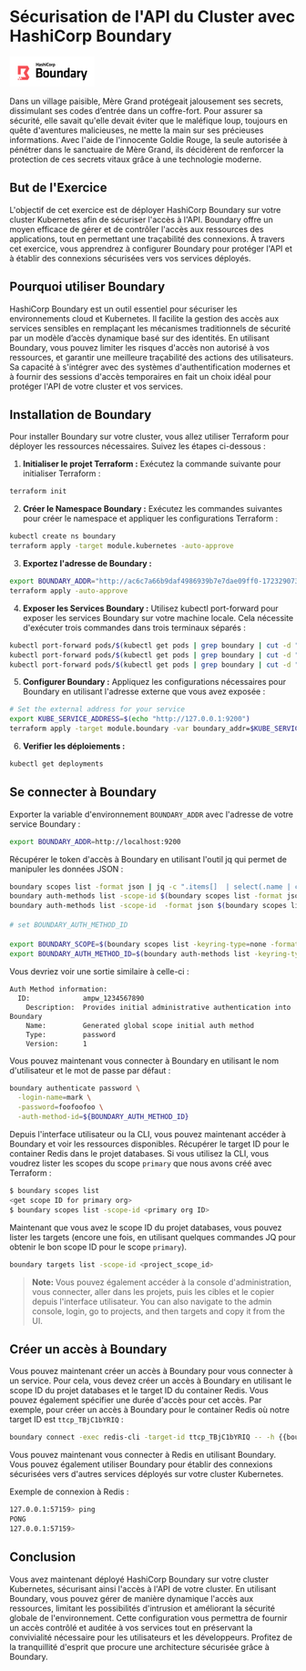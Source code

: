 # Sécurisation de l'API du Cluster avec HashiCorp Boundary

![Boundary](../../images/boundary_logo.png)

Dans un village paisible, Mère Grand protégeait jalousement ses secrets, dissimulant ses codes d’entrée dans un 
coffre-fort. Pour assurer sa sécurité, elle savait qu'elle devait éviter que le maléfique loup, toujours en quête 
d'aventures malicieuses, ne mette la main sur ses précieuses informations. Avec l'aide de l'innocente Goldie Rouge, 
la seule autorisée à pénétrer dans le sanctuaire de Mère Grand, ils décidèrent de renforcer la protection de ces 
secrets vitaux grâce à une technologie moderne.

## But de l'Exercice

L'objectif de cet exercice est de déployer HashiCorp Boundary sur votre cluster Kubernetes afin de sécuriser l'accès à 
l'API. Boundary offre un moyen efficace de gérer et de contrôler l'accès aux ressources des applications, tout en 
permettant une traçabilité des connexions. À travers cet exercice, vous apprendrez à configurer Boundary pour protéger 
l'API et à établir des connexions sécurisées vers vos services déployés.


## Pourquoi utiliser Boundary

HashiCorp Boundary est un outil essentiel pour sécuriser les environnements cloud et Kubernetes. Il facilite la gestion 
des accès aux services sensibles en remplaçant les mécanismes traditionnels de sécurité par un modèle d’accès dynamique 
basé sur des identités. En utilisant Boundary, vous pouvez limiter les risques d'accès non autorisé à vos ressources, 
et garantir une meilleure traçabilité des actions des utilisateurs. Sa capacité à s'intégrer avec des systèmes 
d'authentification modernes et à fournir des sessions d'accès temporaires en fait un choix idéal pour protéger l'API 
de votre cluster et vos services.

## Installation de Boundary

Pour installer Boundary sur votre cluster, vous allez utiliser Terraform pour déployer les ressources nécessaires. 
Suivez les étapes ci-dessous :

1. **Initialiser le projet Terraform :** Exécutez la commande suivante pour initialiser Terraform :

```bash
terraform init
```

2. **Créer le Namespace Boundary :**
Exécutez les commandes suivantes pour créer le namespace et appliquer les configurations Terraform :


```bash
kubectl create ns boundary
terraform apply -target module.kubernetes -auto-approve
```

3. **Exportez l'adresse de Boundary :**
```bash
export BOUNDARY_ADDR="http://ac6c7a66b9daf4986939b7e7dae09ff0-1723290738.eu-west-1.elb.amazonaws.com:9200" 
terraform apply -auto-approve
```

4. **Exposer les Services Boundary :**
Utilisez kubectl port-forward pour exposer les services Boundary sur votre machine locale. Cela nécessite d'exécuter trois commandes dans trois terminaux séparés :

```bash
kubectl port-forward pods/$(kubectl get pods | grep boundary | cut -d " " -f 1) 9200:9200
kubectl port-forward pods/$(kubectl get pods | grep boundary | cut -d " " -f 1) 9201:9201
kubectl port-forward pods/$(kubectl get pods | grep boundary | cut -d " " -f 1) 9202:9202
```

5. **Configurer Boundary :**
Appliquez les configurations nécessaires pour Boundary en utilisant l'adresse externe que vous avez exposée :

```bash
# Set the external address for your service
export KUBE_SERVICE_ADDRESS=$(echo "http://127.0.0.1:9200")
terraform apply -target module.boundary -var boundary_addr=$KUBE_SERVICE_ADDRESS
```

6. **Verifier les déploiements :**
```bash
kubectl get deployments
```

## Se connecter à Boundary

Exporter la variable d'environnement `BOUNDARY_ADDR` avec l'adresse de votre service Boundary :

```bash
export BOUNDARY_ADDR=http://localhost:9200
```

Récupérer le token d'accès à Boundary en utilisant l'outil jq qui permet de manipuler les données JSON :

```bash
boundary scopes list -format json | jq -c ".items[]  | select(.name | contains(\"primary\")) | .[\"id\"]"
boundary auth-methods list -scope-id $(boundary scopes list -format json | jq -c ".items[]  | select(.name | contains(\"primary\")) | .[\"id\"]" | tr -d '"')
boundary auth-methods list -scope-id  -format json $(boundary scopes list -format json | jq -c ".items[]  | select(.name | contains(\"primary\")) | .[\"id\"]" | tr -d '"')

# set BOUNDARY_AUTH_METHOD_ID

export BOUNDARY_SCOPE=$(boundary scopes list -keyring-type=none -format json | jq -c ".items[]  | select(.name | contains(\"primary\")) | .[\"id\"]")
export BOUNDARY_AUTH_METHOD_ID=$(boundary auth-methods list -keyring-type=none -format json -scope-id $(boundary scopes list -keyring-type=none -format json | jq -c ".items[]  | select(.name | contains(\"primary\")) | .[\"id\"]" | tr -d '"') | jq -c ".items[] | .id" |  sed -e 's/^"//' | sed -e 's/"$//' )
```

Vous devriez voir une sortie similaire à celle-ci :

```
Auth Method information:
  ID:             ampw_1234567890
    Description:  Provides initial administrative authentication into Boundary
    Name:         Generated global scope initial auth method
    Type:         password
    Version:      1
```

Vous pouvez maintenant vous connecter à Boundary en utilisant le nom d'utilisateur et le mot de passe par défaut :

```bash
boundary authenticate password \
  -login-name=mark \
  -password=foofoofoo \
  -auth-method-id=${BOUNDARY_AUTH_METHOD_ID}
```

Depuis l'interface utilisateur ou la CLI, vous pouvez maintenant accéder à Boundary et voir les ressources disponibles.
Récupérer le target ID pour le container Redis dans le projet databases. Si vous utilisez la CLI, vous voudrez lister
les scopes du scope `primary` que nous avons créé avec Terraform :  

```bash
$ boundary scopes list
<get scope ID for primary org>
$ boundary scopes list -scope-id <primary org ID>
```

Maintenant que vous avez le scope ID du projet databases, vous pouvez lister les targets (encore une fois, en utilisant
quelques commandes JQ pour obtenir le bon scope ID pour le scope `primary`).

```bash
boundary targets list -scope-id <project_scope_id>
```

> **Note:** Vous pouvez également accéder à la console d'administration, vous connecter, aller dans les projets, puis 
> les cibles et le copier depuis l'interface utilisateur.
You can also navigate to the admin console, login, go to projects, and then targets and copy it from the UI.


## Créer un accès à Boundary
Vous pouvez maintenant créer un accès à Boundary pour vous connecter à un service. Pour cela, vous devez créer un accès
à Boundary en utilisant le scope ID du projet databases et le target ID du container Redis. Vous pouvez également
spécifier une durée d'accès pour cet accès. Par exemple, pour créer un accès à Boundary pour le container Redis où 
notre target ID est `ttcp_TBjC1bYRIQ` :

```bash
boundary connect -exec redis-cli -target-id ttcp_TBjC1bYRIQ -- -h {{boundary.ip}} -p {{boundary.port}}
```

Vous pouvez maintenant vous connecter à Redis en utilisant Boundary. Vous pouvez également utiliser Boundary pour
établir des connexions sécurisées vers d'autres services déployés sur votre cluster Kubernetes.

Exemple de connexion à Redis :

```bash
127.0.0.1:57159> ping
PONG
127.0.0.1:57159>
```

## Conclusion

Vous avez maintenant déployé HashiCorp Boundary sur votre cluster Kubernetes, sécurisant ainsi l'accès à l'API de votre 
cluster. En utilisant Boundary, vous pouvez gérer de manière dynamique l'accès aux ressources, limitant les possibilités
d'intrusion et améliorant la sécurité globale de l'environnement. Cette configuration vous permettra de fournir un accès
contrôlé et auditée à vos services tout en préservant la convivialité nécessaire pour les utilisateurs et les 
développeurs. Profitez de la tranquillité d'esprit que procure une architecture sécurisée grâce à Boundary.